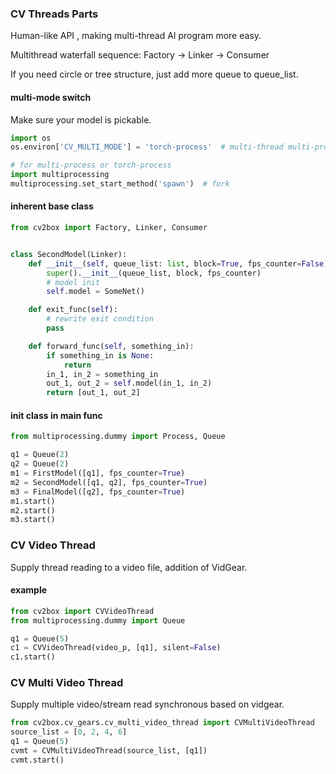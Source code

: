 ### CV Threads Parts

Human-like API , making multi-thread AI program more easy.

Multithread waterfall sequence: Factory -> Linker -> Consumer

If you need circle or tree structure, just add more queue to queue_list.

#### multi-mode switch

Make sure your model is pickable.

```python
import os
os.environ['CV_MULTI_MODE'] = 'torch-process'  # multi-thread multi-process torch-process

# for multi-process or torch-process
import multiprocessing
multiprocessing.set_start_method('spawn')  # fork
```


#### inherent base class

```python
from cv2box import Factory, Linker, Consumer


class SecondModel(Linker):
    def __init__(self, queue_list: list, block=True, fps_counter=False):
        super().__init__(queue_list, block, fps_counter)
        # model init
        self.model = SomeNet()

    def exit_func(self):
        # rewrite exit condition
        pass

    def forward_func(self, something_in):
        if something_in is None:
            return
        in_1, in_2 = something_in
        out_1, out_2 = self.model(in_1, in_2)
        return [out_1, out_2]
```

#### init class in main func

```python
from multiprocessing.dummy import Process, Queue

q1 = Queue(2)
q2 = Queue(2)
m1 = FirstModel([q1], fps_counter=True)
m2 = SecondModel([q1, q2], fps_counter=True)
m3 = FinalModel([q2], fps_counter=True)
m1.start()
m2.start()
m3.start()
```

### CV Video Thread

Supply thread reading to a video file, addition of VidGear.

#### example

```python
from cv2box import CVVideoThread
from multiprocessing.dummy import Queue

q1 = Queue(5)
c1 = CVVideoThread(video_p, [q1], silent=False)
c1.start()
```

### CV Multi Video Thread

Supply multiple video/stream read synchronous based on vidgear.

```python
from cv2box.cv_gears.cv_multi_video_thread import CVMultiVideoThread
source_list = [0, 2, 4, 6]
q1 = Queue(5)
cvmt = CVMultiVideoThread(source_list, [q1])
cvmt.start()
```